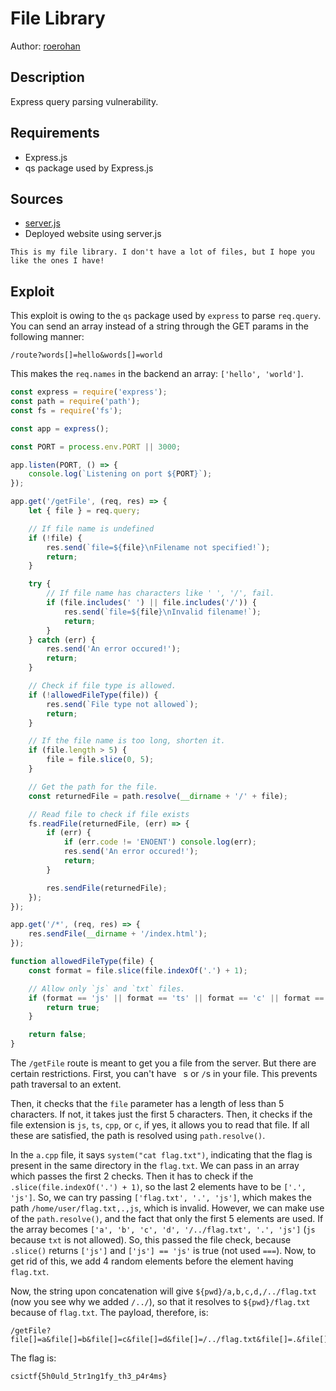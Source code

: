 # File Library

Author: [roerohan](https://github.com/roerohan)

## Description

Express query parsing vulnerability.

## Requirements

- Express.js
- qs package used by Express.js

## Sources

- [server.js](./server.js)
- Deployed website using server.js

```
This is my file library. I don't have a lot of files, but I hope you like the ones I have!
```

## Exploit

This exploit is owing to the `qs` package used by `express` to parse `req.query`. You can send an array instead of a string through the GET params in the following manner:

```ja
/route?words[]=hello&words[]=world
```

This makes the `req.names` in the backend an array: `['hello', 'world']`.

```javascript
const express = require('express');
const path = require('path');
const fs = require('fs');

const app = express();

const PORT = process.env.PORT || 3000;

app.listen(PORT, () => {
    console.log(`Listening on port ${PORT}`);
});

app.get('/getFile', (req, res) => {
    let { file } = req.query;

    // If file name is undefined
    if (!file) {
        res.send(`file=${file}\nFilename not specified!`);
        return;
    }

    try {
        // If file name has characters like ' ', '/', fail.
        if (file.includes(' ') || file.includes('/')) {
            res.send(`file=${file}\nInvalid filename!`);
            return;
        }
    } catch (err) {
        res.send('An error occured!');
        return;
    }

    // Check if file type is allowed.
    if (!allowedFileType(file)) {
        res.send(`File type not allowed`);
        return;
    }

    // If the file name is too long, shorten it.
    if (file.length > 5) {
        file = file.slice(0, 5);
    }

    // Get the path for the file.
    const returnedFile = path.resolve(__dirname + '/' + file);

    // Read file to check if file exists
    fs.readFile(returnedFile, (err) => {
        if (err) {
            if (err.code != 'ENOENT') console.log(err);
            res.send('An error occured!');
            return;
        }

        res.sendFile(returnedFile);
    });
});

app.get('/*', (req, res) => {
    res.sendFile(__dirname + '/index.html');
});

function allowedFileType(file) {
    const format = file.slice(file.indexOf('.') + 1);

    // Allow only `js` and `txt` files.
    if (format == 'js' || format == 'ts' || format == 'c' || format == 'cpp') {
        return true;
    }

    return false;
}
```

The `/getFile` route is meant to get you a file from the server. But there are certain restrictions. First, you can't have ` `s or `/`s in your file. This prevents path traversal to an extent. 
<br />

Then, it checks that the `file` parameter has a length of less than 5 characters. If not, it takes just the first 5 characters. Then, it checks if the file extension is `js`, `ts`, `cpp`, or `c`, if yes, it allows you to read that file. If all these are satisfied, the path is resolved using `path.resolve()`.
<br />

In the `a.cpp` file, it says `system("cat flag.txt")`, indicating that the flag is present in the same directory in the `flag.txt`. We can pass in an array which passes the first 2 checks. Then it has to check if the `.slice(file.indexOf('.') + 1)`, so the last 2 elements have to be `['.', 'js']`. So, we can try passing `['flag.txt', '.', 'js']`, which makes the path `/home/user/flag.txt,.,js`, which is invalid. However, we can make use of the `path.resolve()`, and the fact that only the first 5 elements are used. If the array becomes `['a', 'b', 'c', 'd', '/../flag.txt', '.', 'js']` (`js` because `txt` is not allowed). So, this passed the file check, because `.slice()` returns `['js']` and `['js'] == 'js'` is true (not used `===`). Now, to get rid of this, we add 4 random elements before the element having `flag.txt`.
<br />

Now, the string upon concatenation will give `${pwd}/a,b,c,d,/../flag.txt` (now you see why we added `/../`), so that it resolves to `${pwd}/flag.txt` because of `flag.txt`. The payload, therefore, is:

```
/getFile?file[]=a&file[]=b&file[]=c&file[]=d&file[]=/../flag.txt&file[]=.&file[]=js
```

The flag is:

```
csictf{5h0uld_5tr1ng1fy_th3_p4r4ms}
```
